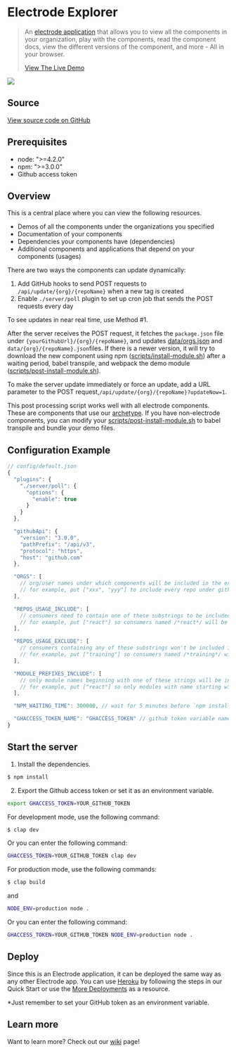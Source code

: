 # Electrode Explorer

> An [electrode application](https://github.com/electrode-io/electrode-explorer) that allows you to view all the components in your organization, play with the components, read the component docs, view the different versions of the component, and more - All in your browser.
>
> [View The Live Demo](https://electrode-explorer.herokuapp.com/)

![](http://www.electrode.io/img/electrode-explorer.png)

## Source

[View source code on GitHub](https://github.com/electrode-io/electrode-explorer)

## Prerequisites

-   node: ">=4.2.0"
-   npm: ">=3.0.0"
-   Github access token

## Overview

This is a central place where you can view the following resources.

-   Demos of all the components under the organizations you specified
-   Documentation of your components
-   Dependencies your components have (dependencies)
-   Additional components and applications that depend on your components (usages)

There are two ways the components can update dynamically:

1.  Add GitHub hooks to send POST requests to `/api/update/{org}/{repoName}` when a new tag is created
2.  Enable `./server/poll` plugin to set up cron job that sends the POST requests every day

To see updates in near real time, use Method #1.

After the server receives the POST request, it  fetches the `package.json` file under `{yourGithubUrl}/{org}/{repoName}`, and updates [data/orgs.json](https://github.com/electrode-io/electrode-explorer/blob/master/data/orgs.json) and `data/{org}/{repoName}.json`files. If there is a newer version, it will try to download the new component using npm ([scripts/install-module.sh](https://github.com/electrode-io/electrode-explorer/blob/master/scripts/install-module.sh)) after a waiting period, babel transpile, and webpack the demo module ([scripts/post-install-module.sh](https://github.com/electrode-io/electrode-explorer/blob/master/scripts/post-install-module.sh)).

To make the server update immediately or force an update, add a URL parameter to the POST request,`/api/update/{org}/{repoName}?updateNow=1`.

This post processing script works well with all electrode components. These are components that use our [archetype](https://github.com/electrode-io/electrode-archetype-react-component). If you have non-electrode components, you can modify your [scripts/post-install-module.sh](https://github.com/electrode-io/electrode-explorer/blob/master/scripts/post-install-module.sh) to babel transpile and bundle your demo files.

## Configuration Example

```js
// config/default.json
{
  "plugins": {
    "./server/poll": {
      "options": {
        "enable": true
      }
    }
  },

  "githubApi": {
    "version": "3.0.0",
    "pathPrefix": "/api/v3",
    "protocol": "https",
    "host": "github.com"
  },

  "ORGS": [
    // org/user names under which components will be included in the explorer
    // for example, put ["xxx", "yyy"] to include every repo under github.com/xxx and github.com/yyy
  ],

  "REPOS_USAGE_INCLUDE": [
    // consumers need to contain one of these substrings to be included in usages
    // for example, put ["react"] so consumers named /*react*/ will be included in usages
  ],

  "REPOS_USAGE_EXCLUDE": [
    // consumers containing any of these substrings won't be included in usages
    // for example, put ["training"] so consumers named /*training*/ will be excluded in usages
  ],

  "MODULE_PREFIXES_INCLUDE": [
    // only module names beginning with one of these strings will be included in dependencies
    // for example, put ["react"] so only modules with name starting with "react" will be included in dependencies
  ],

  "NPM_WAITING_TIME": 300000, // wait for 5 minutes before `npm install`

  "GHACCESS_TOKEN_NAME": "GHACCESS_TOKEN" // github token variable name, your token would be accessible via `process.env["GHACCESS_TOKEN"]`
}
```

## Start the server

1. Install the dependencies.

```bash
$ npm install
```

2. Export the Github access token or set it as an environment variable.

```bash
export GHACCESS_TOKEN=YOUR_GITHUB_TOKEN
```

For development mode, use the following command:

```bash
$ clap dev
```

Or you can enter the following command:

```bash
GHACCESS_TOKEN=YOUR_GITHUB_TOKEN clap dev
```

For production mode, use the following commands:

```bash
$ clap build
```

and

```bash
NODE_ENV=production node .
```

Or you can enter the following command:

```bash
GHACCESS_TOKEN=YOUR_GITHUB_TOKEN NODE_ENV=production node .
```

## Deploy

Since this is an Electrode application, it can be deployed the same way as any other Electrode app. You can use [Heroku](../../quick-start/deploy-your-app.md) by following the steps in our Quick Start or use the [More Deployments](../../intermediate/more-deployments.md) as a resource.

\*Just remember to set your GitHub token as an environment variable.

## Learn more

Want to learn more? Check out our [wiki](https://github.com/electrode-io/electrode-explorer/wiki) page!
